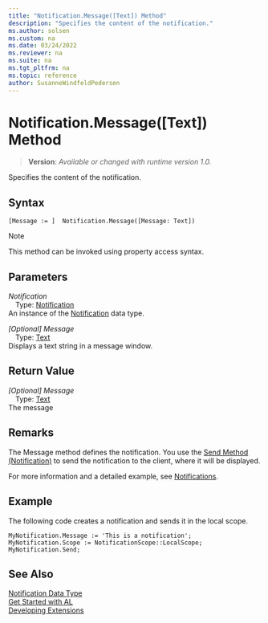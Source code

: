 ```yaml
---
title: "Notification.Message([Text]) Method"
description: "Specifies the content of the notification."
ms.author: solsen
ms.custom: na
ms.date: 03/24/2022
ms.reviewer: na
ms.suite: na
ms.tgt_pltfrm: na
ms.topic: reference
author: SusanneWindfeldPedersen
---
```

[//]: # (START>DO_NOT_EDIT)
[//]: # (IMPORTANT:Do not edit any of the content between here and the END>DO_NOT_EDIT.)
[//]: # (Any modifications should be made in the .xml files in the ModernDev repo.)
# Notification.Message([Text]) Method
> **Version**: _Available or changed with runtime version 1.0._

Specifies the content of the notification.


## Syntax
```AL
[Message := ]  Notification.Message([Message: Text])
```
> [!NOTE]
> This method can be invoked using property access syntax.
## Parameters
*Notification*  
&emsp;Type: [Notification](notification-data-type.md)  
An instance of the [Notification](notification-data-type.md) data type.  

*[Optional] Message*  
&emsp;Type: [Text](../text/text-data-type.md)  
Displays a text string in a message window.  


## Return Value
*[Optional] Message*  
&emsp;Type: [Text](../text/text-data-type.md)  
The message
      


[//]: # (IMPORTANT: END>DO_NOT_EDIT)


## Remarks
The Message method defines the notification. You use the [Send Method (Notification)](../../methods-auto/notification/notification-send-method.md) to send the notification to the client, where it will be displayed.

For more information and a detailed example, see [Notifications](../../devenv-notifications-developing.md).

##  Example
The following code creates a notification and sends it in the local scope.
```
MyNotification.Message := 'This is a notification';
MyNotification.Scope := NotificationScope::LocalScope;
MyNotification.Send;
```

## See Also
[Notification Data Type](notification-data-type.md)  
[Get Started with AL](../../devenv-get-started.md)  
[Developing Extensions](../../devenv-dev-overview.md)